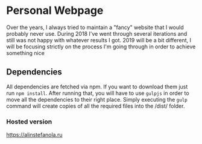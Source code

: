 # Personal Webpage

Over the years, I always tried to maintain a "fancy" website that I would probably never use.
During 2018 I've went through several iterations and still was not happy with whatever results I got.
2019 will be a bit different, I will be focusing strictly on the process I'm going through in order to achieve something nice

## Dependencies

All dependencies are fetched via npm. If you want to download them just run `npm install`. After running that, you will have to use `gulpjs` in order to move
all the dependencies to their right place. Simply executing the `gulp` command will create copies of all the required files into the /dist/ folder.

### Hosted version

https://alinstefanola.ru
